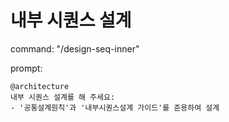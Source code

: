 # 내부 시퀀스 설계

command: "/design-seq-inner"

prompt:
```
@architecture
내부 시퀀스 설계를 해 주세요:
- '공통설계원칙'과 '내부시퀀스설계 가이드'를 준용하여 설계
```